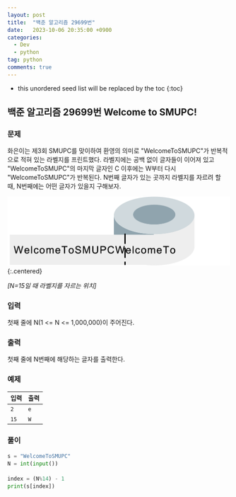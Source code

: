 ```yaml
---
layout: post
title:  "백준 알고리즘 29699번"
date:   2023-10-06 20:35:00 +0900
categories: 
  - Dev
  - python
tag: python
comments: true
---
```


* this unordered seed list will be replaced by the toc
{:toc}

## 백준 알고리즘 29699번 Welcome to SMUPC!

### 문제

화은이는 제3회 SMUPC를 맞이하여 환영의 의미로 "WelcomeToSMUPC"가 반복적으로 적혀 있는 라벨지를 프린트했다. 라벨지에는 공백 없이 글자들이 이어져 있고 "WelcomeToSMUPC"의 마지막 글자인 C 이후에는 W부터 다시 "WelcomeToSMUPC"가 반복된다. N번째 글자가 있는 곳까지 라벨지를 자르려 할 때, N번째에는 어떤 글자가 있을지 구해보자.

![WelcomeToSMUPC](../../assets/img/python/baekjoon_29699.png){:.centered}

*[N=15일 때 라벨지를 자르는 위치]*

### 입력

첫째 줄에 N(1 <= N <= 1,000,000)이 주어진다.

### 출력

첫째 줄에 N번째에 해당하는 글자를 출력한다.

### 예제

| 입력 | 출력 |
| --- | --- |
| `2` | `e` |
| `15` | `W` |

### 풀이

```py
s = "WelcomeToSMUPC"
N = int(input())

index = (N%14) - 1
print(s[index])
```